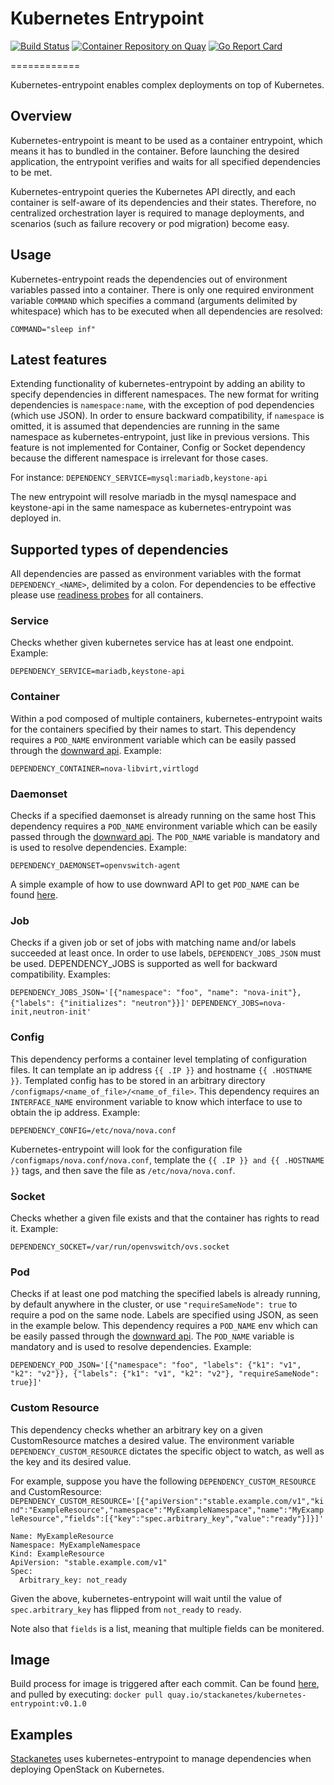 # Kubernetes Entrypoint

[![Build Status](https://api.travis-ci.org/stackanetes/kubernetes-entrypoint.svg?branch=master "Build Status")](https://travis-ci.org/stackanetes/kubernetes-entrypoint)
[![Container Repository on Quay](https://quay.io/repository/stackanetes/kubernetes-entrypoint/status "Container Repository on Quay")](https://quay.io/repository/stackanetes/kubernetes-entrypoint)
[![Go Report Card](https://goreportcard.com/badge/stackanetes/kubernetes-entrypoint "Go Report Card")](https://goreportcard.com/report/stackanetes/kubernetes-entrypoint)


============

Kubernetes-entrypoint enables complex deployments on top of Kubernetes.

## Overview

Kubernetes-entrypoint is meant to be used as a container entrypoint, which means it has to bundled in the container.
Before launching the desired application, the entrypoint verifies and waits for all specified dependencies to be met.

Kubernetes-entrypoint queries the Kubernetes API directly, and each container is self-aware of its dependencies and their states.
Therefore, no centralized orchestration layer is required to manage deployments, and scenarios (such as failure recovery or pod migration) become easy.

## Usage

Kubernetes-entrypoint reads the dependencies out of environment variables passed into a container.
There is only one required environment variable `COMMAND` which specifies a command (arguments delimited by whitespace) which has to be executed when all dependencies are resolved:

`COMMAND="sleep inf"`

## Latest features

Extending functionality of kubernetes-entrypoint by adding an ability to specify dependencies in different namespaces. The new format for writing dependencies is `namespace:name`, with the exception of pod dependencies (which use JSON).
In order to ensure backward compatibility, if `namespace` is omitted, it is assumed that dependencies are running in the same namespace as kubernetes-entrypoint, just like in previous versions.
This feature is not implemented for Container, Config or Socket dependency because the different namespace is irrelevant for those cases.

For instance:
`
DEPENDENCY_SERVICE=mysql:mariadb,keystone-api
`

The new entrypoint will resolve mariadb in the mysql namespace and keystone-api in the same namespace as kubernetes-entrypoint was deployed in.

## Supported types of dependencies

All dependencies are passed as environment variables with the format `DEPENDENCY_<NAME>`, delimited by a colon.
For dependencies to be effective please use [readiness probes](http://kubernetes.io/docs/user-guide/production-pods/#liveness-and-readiness-probes-aka-health-checks) for all containers.

### Service
Checks whether given kubernetes service has at least one endpoint.
Example:

`DEPENDENCY_SERVICE=mariadb,keystone-api`

### Container
Within a pod composed of multiple containers, kubernetes-entrypoint waits for the containers specified by their names to start.
This dependency requires a `POD_NAME` environment variable which can be easily passed through the [downward api](http://kubernetes.io/docs/user-guide/downward-api/).
Example:

`DEPENDENCY_CONTAINER=nova-libvirt,virtlogd`

### Daemonset
Checks if a specified daemonset is already running on the same host
This dependency requires a `POD_NAME` environment variable which can be easily passed through the [downward api](http://kubernetes.io/docs/user-guide/downward-api/).
The `POD_NAME` variable is mandatory and is used to resolve dependencies.
Example:

`DEPENDENCY_DAEMONSET=openvswitch-agent`

A simple example of how to use downward API to get `POD_NAME` can be found [here](https://raw.githubusercontent.com/kubernetes/kubernetes.github.io/master/docs/user-guide/downward-api/dapi-pod.yaml).

### Job
Checks if a given job or set of jobs with matching name and/or labels succeeded at least once.
In order to use labels, `DEPENDENCY_JOBS_JSON` must be used.
DEPENDENCY_JOBS is supported as well for backward compatibility.
Examples:

`DEPENDENCY_JOBS_JSON='[{"namespace": "foo", "name": "nova-init"}, {"labels": {"initializes": "neutron"}}]'`
`DEPENDENCY_JOBS=nova-init,neutron-init'`

### Config
This dependency performs a container level templating of configuration files. It can template an ip address `{{ .IP }}` and hostname `{{ .HOSTNAME }}`.
Templated config has to be stored in an arbitrary directory `/configmaps/<name_of_file>/<name_of_file>`.
This dependency requires an `INTERFACE_NAME` environment variable to know which interface to use to obtain the ip address.
Example:

`DEPENDENCY_CONFIG=/etc/nova/nova.conf`

Kubernetes-entrypoint will look for the configuration file `/configmaps/nova.conf/nova.conf`, template the `{{ .IP }} and {{ .HOSTNAME }}` tags, and then save the file as `/etc/nova/nova.conf`.

### Socket
Checks whether a given file exists and that the container has rights to read it.
Example:

`DEPENDENCY_SOCKET=/var/run/openvswitch/ovs.socket`

### Pod
Checks if at least one pod matching the specified labels is already running, by default anywhere in the cluster, or use `"requireSameNode": true` to require a pod on the same node.
Labels are specified using JSON, as seen in the example below.
This dependency requires a `POD_NAME` env which can be easily passed through the [downward api](http://kubernetes.io/docs/user-guide/downward-api/).
The `POD_NAME` variable is mandatory and is used to resolve dependencies.
Example:

`DEPENDENCY_POD_JSON='[{"namespace": "foo", "labels": {"k1": "v1", "k2": "v2"}}, {"labels": {"k1": "v1", "k2": "v2"}, "requireSameNode": true}]'`

### Custom Resource
This dependency checks whether an arbitrary key on a given CustomResource matches a desired value. The environment variable `DEPENDENCY_CUSTOM_RESOURCE` dictates the specific object to watch, as well as the key and its desired value.

For example, suppose you have the following `DEPENDENCY_CUSTOM_RESOURCE` and CustomResource:
`DEPENDENCY_CUSTOM_RESOURCE='[{"apiVersion":"stable.example.com/v1","kind":"ExampleResource","namespace":"MyExampleNamespace","name":"MyExampleResource","fields":[{"key":"spec.arbitrary_key","value":"ready"}]}]'`
```
Name: MyExampleResource
Namespace: MyExampleNamespace
Kind: ExampleResource
ApiVersion: "stable.example.com/v1"
Spec:
  Arbitrary_key: not_ready
```
Given the above, kubernetes-entrypoint will wait until the value of `spec.arbitrary_key` has flipped from `not_ready` to `ready`.

Note also that `fields` is a list, meaning that multiple fields can be monitered.


## Image

Build process for image is triggered after each commit.
Can be found [here](https://quay.io/repository/stackanetes/kubernetes-entrypoint?tab=tags), and pulled by executing:
`docker pull quay.io/stackanetes/kubernetes-entrypoint:v0.1.0`

## Examples

[Stackanetes](http://github.com/stackanetes/stackanetes) uses kubernetes-entrypoint to manage dependencies when deploying OpenStack on Kubernetes.
